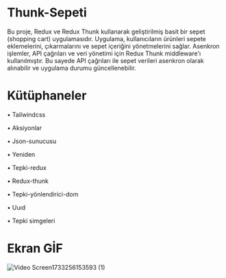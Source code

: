 
# Thunk-Sepeti
Bu proje, Redux ve Redux Thunk kullanarak geliştirilmiş basit bir sepet (shopping cart) uygulamasıdır. 
Uygulama, kullanıcıların ürünleri sepete eklemelerini, çıkarmalarını ve sepet içeriğini yönetmelerini sağlar. 
Asenkron işlemler, API çağrıları ve veri yönetimi için Redux Thunk  middleware'ı  kullanılmıştır.
Bu sayede API çağrıları ile sepet verileri asenkron olarak alınabilir ve uygulama durumu güncellenebilir.




# Kütüphaneler

• Tailwindcss

• Aksiyonlar

• Json-sunucusu

• Yeniden

• Tepki-redux

• Redux-thunk

• Tepki-yönlendirici-dom

• Uuıd 

• Tepki simgeleri

# Ekran GİF
                
 
![Video Screen1733256153593 (1)](https://github.com/user-attachments/assets/36b73b78-00df-4791-9853-d9646a0509ef)

